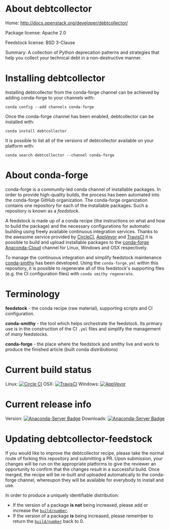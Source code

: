 About debtcollector
===================

Home: http://docs.openstack.org/developer/debtcollector/

Package license: Apache 2.0

Feedstock license: BSD 3-Clause

Summary: A collection of Python deprecation patterns and strategies that help you collect your technical debt in a non-destructive manner.



Installing debtcollector
========================

Installing debtcollector from the conda-forge channel can be achieved by adding conda-forge to your channels with:

```
conda config --add channels conda-forge
```

Once the conda-forge channel has been enabled, debtcollector can be installed with:

```
conda install debtcollector
```

It is possible to list all of the versions of debtcollector available on your platform with:

```
conda search debtcollector --channel conda-forge
```


About conda-forge
=================

conda-forge is a community-led conda channel of installable packages.
In order to provide high-quality builds, the process has been automated into the
conda-forge GitHub organization. The conda-forge organization contains one repository 
for each of the installable packages. Such a repository is known as a *feedstock*.

A feedstock is made up of a conda recipe (the instructions on what and how to build
the package) and the necessary configurations for automatic building using freely
available continuous integration services. Thanks to the awesome service provided by
[CircleCI](https://circleci.com/), [AppVeyor](http://www.appveyor.com/)
and [TravisCI](https://travis-ci.org/) it is possible to build and upload installable
packages to the [conda-forge](https://anaconda.org/conda-forge)
[Anaconda-Cloud](http://docs.anaconda.org/) channel for Linux, Windows and OSX respectively.

To manage the continuous integration and simplify feedstock maintenance
[conda-smithy](http://github.com/conda-forge/conda-smithy) has been developed.
Using the ``conda-forge.yml`` within this repository, it is possible to regenerate all of
this feedstock's supporting files (e.g. the CI configuration files) with ``conda smithy regenerate``.


Terminology
===========

**feedstock** - the conda recipe (raw material), supporting scripts and CI configuration.

**conda-smithy** - the tool which helps orchestrate the feedstock.
                   Its primary use is in the construction of the CI ``.yml`` files
                   and simplify the management of *many* feedstocks.

**conda-forge** - the place where the feedstock and smithy live and work to
                  produce the finished article (built conda distributions)

Current build status
====================

Linux: [![Circle CI](https://circleci.com/gh/conda-forge/debtcollector-feedstock.svg?style=svg)](https://circleci.com/gh/conda-forge/debtcollector-feedstock)
OSX: [![TravisCI](https://travis-ci.org/conda-forge/debtcollector-feedstock.svg?branch=master)](https://travis-ci.org/conda-forge/debtcollector-feedstock) 
Windows: [![AppVeyor](https://ci.appveyor.com/api/projects/status/github/conda-forge/debtcollector-feedstock?svg=True)](https://ci.appveyor.com/project/conda-forge/debtcollector-feedstock/branch/master)

Current release info
====================
Version: [![Anaconda-Server Badge](https://anaconda.org/conda-forge/debtcollector/badges/version.svg)](https://anaconda.org/conda-forge/debtcollector)
Downloads: [![Anaconda-Server Badge](https://anaconda.org/conda-forge/debtcollector/badges/downloads.svg)](https://anaconda.org/conda-forge/debtcollector)


Updating debtcollector-feedstock
================================

If you would like to improve the debtcollector recipe, please take the normal
route of forking this repository and submitting a PR. Upon submission, your changes will
be run on the appropriate platforms to give the reviewer an opportunity to confirm that the
changes result in a successful build. Once merged, the recipe will be re-built and uploaded
automatically to the conda-forge channel, whereupon they will be available for everybody to
install and use.

In order to produce a uniquely identifiable distribution:
 * If the version of a package **is not** being increased, please add or increase
   the [``build/number``](http://conda.pydata.org/docs/building/meta-yaml.html#build-number-and-string). 
 * If the version of a package **is** being increased, please remember to return
   the [``build/number``](http://conda.pydata.org/docs/building/meta-yaml.html#build-number-and-string)
   back to 0.
